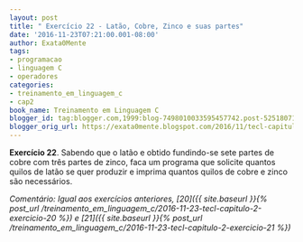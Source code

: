 ```yaml
---
layout: post
title: " Exercício 22 - Latão, Cobre, Zinco e suas partes"
date: '2016-11-23T07:21:00.001-08:00'
author: Exata0Mente
tags:
- programacao
- linguagem C
- operadores
categories:
- treinamento_em_linguagem_c
- cap2  
book_name: Treinamento em Linguagem C
blogger_id: tag:blogger.com,1999:blog-7498010033595457742.post-5251807136789560574
blogger_orig_url: https://exata0mente.blogspot.com/2016/11/tecl-capitulo-2-exercicio-22.html
---
```

**Exercício 22**. Sabendo que o latão e obtido fundindo-se sete partes de
cobre com três partes de zinco, faca um programa que solicite quantos
quilos de latão se quer produzir e imprima quantos quilos de cobre e
zinco são necessários.

*Comentário: Igual aos exercícios anteriores,
[20]({{ site.baseurl }}{% post_url /treinamento_em_linguagem_c/2016-11-23-tecl-capitulo-2-exercicio-20 %})
e
[21]({{ site.baseurl }}{% post_url /treinamento_em_linguagem_c/2016-11-23-tecl-capitulo-2-exercicio-21 %})*
